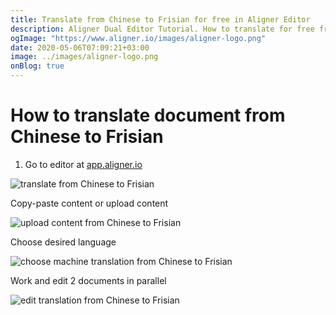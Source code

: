 ```yaml
---
title: Translate from Chinese to Frisian for free in Aligner Editor
description: Aligner Dual Editor Tutorial. How to translate for free from Chinese to Frisian. Aligner is multilingual document management platform. 
ogImage: "https://www.aligner.io/images/aligner-logo.png"
date: 2020-05-06T07:09:21+03:00
image: ../images/aligner-logo.png
onBlog: true
---
```


# How to translate document from Chinese to Frisian

1. Go to editor at [app.aligner.io](https://app.aligner.io "Aligner App web page")

![translate from Chinese to Frisian](../aligner-blank-editor.png "translate from Chinese to Frisian")

Copy-paste content or upload content

![upload content from Chinese to Frisian](../aligner-uploaded-document.png "upload content from Chinese to Frisian")

Choose desired language

![choose machine translation from Chinese to Frisian](../aligner-language-dropdown.png "choose machine translation from Chinese to Frisian")

Work and edit 2 documents in parallel

![edit translation from Chinese to Frisian](../aligner-double-sitded-editor.png "edit translation from Chinese to Frisian")

